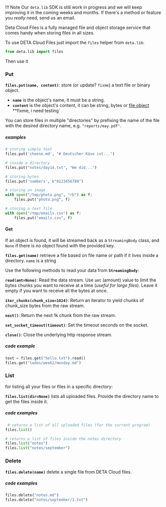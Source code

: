 !!! Note
    Our `deta.lib` SDK is still work in progress and we will keep improving it in the coming weeks and months.
    If there's a method or feature you _really_ need, send us an email.


Deta Cloud Files is a fully managed file and object storage service that comes handy when storing files in all sizes.

To use DETA Cloud Files just import the `files` helper from `deta.lib`:

```python
from deta.lib import files
```
Then use it

### Put

**`files.put(name, content)`**: store (or update? `fixme`) a text file or binary object.

* **`name`** is the object's name, it must be a string.
*  **`content`** is the object's content, it can be string, bytes or [file object](https://docs.python.org/3.7/library/io.html) **fixme, i need testing`

You can store files in multiple "directories" by prefixing the name of the file with the desired directory name, e.g. `"reports/may.pdf"`.

##### examples
```python
# storing simple text
files.put('cheese.md', "# Deutscher Käse ist...")

# inside a directory
files.put("notes/day14.txt", "We did...")

# storing bytes
files.put('numbers', b"0123456789")

# storing an image
with open("/tmp/photo.png", "rb") as f:
    files.put("photo.png", f)

# storing a text file
with open("/tmp/emails.csv") as f:
    files.put("emails.csv", f)
```

#### Get
If an object is found, it will be streamed back as a `StreamingBody` class, and `None` if there is no object found with the provided key. 

**`files.get(name)`** retrieve a file based on file name or path if it lives inside a directory. `name` is a string

Use the following methods to read your data from **`StreamingBody`**:

**`read(amt=None)`**: Read the data stream. Use `amt` (amount) value to limit the bytes chunks you want to receive at a time (*useful for large files*). Leave it empty if you want to receive all the bytes at once.

**`iter_chunks(chunk_size=1024)`**: Return an iterator to yield chunks of chunk_size bytes from the raw stream.

**`next()`**: Return the next 1k chunk from the raw stream.


**`set_socket_timeout(timeout)`**: Set the timeout seconds on the socket.

**`close()`**: Close the underlying http response stream.

##### code example

```python
text = files.get("hello.txt").read()
files.get("todos/week2/monday.md")
```

### List

for listing all your files or files in a specific directory:

**`files.list(dir=None)`** lists all uploaded files. Provide the directory name to get the files inside it.

##### code examples

```python
 # returns a list of all uploaded files (for the current program)
files.list()

# returns a list of files inside the notes directory
files.list("notes")
files.list("notes/september")
```


### Delete


**`files.delete(name)`** delete a single file from DETA Cloud files.

##### code examples

```python
files.delete("notes.md")
files.delete("notes/september/1.txt")
```